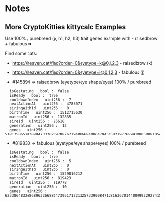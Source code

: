 # Notes


## More CryptoKitties kittycalc Examples

Use 100% / purebreed (p, h1, h2, h3) trait genes example with - raisedbrow + fabulous =>  

Find some cats:

- https://heaven.cat/find?order=0&eyetype=k@0,1,2,3   - raisedbrow (k)
- https://heaven.cat/find?order=0&eyetype=j@0,1,2,3   - fabulous (j)

- #145894 => raisedbrow (eyetype/eye shape/eyes)  100% / purebreed

```
  isGestating   bool :  false
  isReady   bool :  true
  cooldownIndex   uint256 :  7
  nextActionAt   uint256 :  4783071
  siringWithId   uint256 :  0
  birthTime   uint256 :  1512715630
  matronId   uint256 :  132835
  sireId   uint256 :  95618
  generation   uint256 :  12
  genes   uint256 :  518135065203089473330219788762794806684086479456502797768991880508810542
```

- #819830 => fabulous   (eyetype/eye shape/eyes)  100% / purebreed

```
  isGestating   bool :  false
  isReady   bool :  true
  cooldownIndex   uint256 :  5
  nextActionAt   uint256 :  0
  siringWithId   uint256 :  0
  birthTime   uint256 :  1529816212
  matronId   uint256 :  819423
  sireId   uint256 :  819778
  generation   uint256 :  10
  genes   uint256 :  623386483268689632668854739517122132573390084717816367014400099229274157
```

